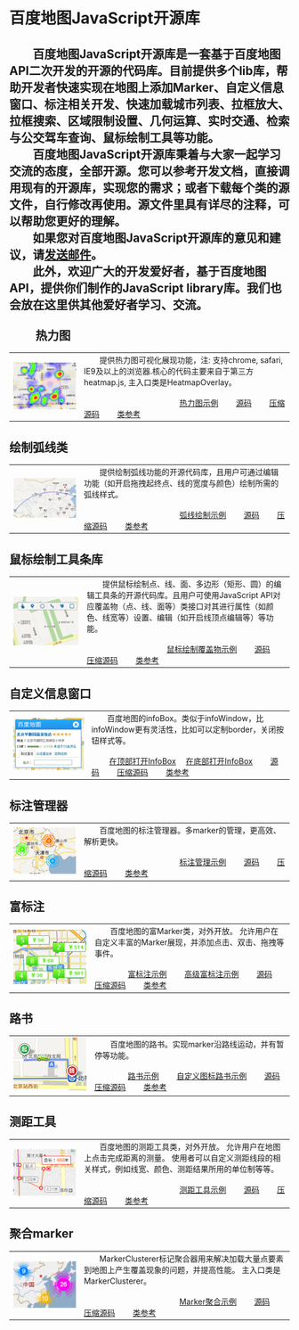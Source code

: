 百度地图JavaScript开源库
============================
　　百度地图JavaScript开源库是一套基于百度地图API二次开发的开源的代码库。目前提供多个lib库，帮助开发者快速实现在地图上添加Marker、自定义信息窗口、标注相关开发、快速加载城市列表、拉框放大、拉框搜索、区域限制设置、几何运算、实时交通、检索与公交驾车查询、鼠标绘制工具等功能。<br/>
　　百度地图JavaScript开源库秉着与大家一起学习交流的态度，全部开源。您可以参考开发文档，直接调用现有的开源库，实现您的需求；或者下载每个类的源文件，自行修改再使用。源文件里具有详尽的注释，可以帮助您更好的理解。<br/>
　　如果您对百度地图JavaScript开源库的意见和建议，请[发送邮件](http://developer.baidu.com/map/index.php?title=open/help_index)。<br/>
　　此外，欢迎广大的开发爱好者，基于百度地图API，提供你们制作的JavaScript library库。我们也会放在这里供其他爱好者学习、交流。<br/><br/>
　　
热力图
---------
<table>
<tr>
<td width='250'>
<img src='https://raw.githubusercontent.com/dandandancj/BMap-JavaScript-library/master/images/Heatmap.png' width='250' />
</td>
<td width = '600'>
　　提供热力图可视化展现功能，注: 支持chrome, safari, IE9及以上的浏览器.核心的代码主要来自于第三方heatmap.js, 主入口类是HeatmapOverlay。<br/><br/>　　　　　　　　　　　　
<a href = 'http://dandandancj.github.io/BMap-JavaScript-library/demo/Heatmap/Heatmap.html'>热力图示例</a>　　
<a href = 'http://dandandancj.github.io/BMap-JavaScript-library/src/Heatmap/Heatmap.js'>源码</a>　　
<a href = 'http://dandandancj.github.io/BMap-JavaScript-library/src/Heatmap/Heatmap.min.js'>压缩源码</a>　　
<a href = '#'>类参考</a>
</td>
</table>

绘制弧线类
---------
<table>
<tr>
<td width='250'>
<img src='https://raw.githubusercontent.com/dandandancj/BMap-JavaScript-library/master/images/CurveLine.png' width='250' />
</td>
<td width = '600'>
　　提供绘制弧线功能的开源代码库，且用户可通过编辑功能（如开启拖拽起终点、线的宽度与颜色）绘制所需的弧线样式。<br/><br/>　　　　　　　　　　　　
<a href = 'http://dandandancj.github.io/BMap-JavaScript-library/demo/CurveLine/CurveLine.html'>弧线绘制示例</a>　　
<a href = 'http://dandandancj.github.io/BMap-JavaScript-library/src/CurveLine/CurveLine.js'>源码</a>　　
<a href = 'http://dandandancj.github.io/BMap-JavaScript-library/src/CurveLine/CurveLine.min.js'>压缩源码</a>　　
<a href = '#'>类参考</a>
</td>
</table>

鼠标绘制工具条库
---------
<table>
<tr>
<td width='250'>
<img src='https://raw.githubusercontent.com/dandandancj/BMap-JavaScript-library/master/images/DrawingManager.png' width='250' />
</td>
<td width = '600'>
　　提供鼠标绘制点、线、面、多边形（矩形、圆）的编辑工具条的开源代码库。且用户可使用JavaScript API对应覆盖物（点、线、面等）类接口对其进行属性（如颜色、线宽等）设置、编辑（如开启线顶点编辑等）等功能。<br/><br/>　　　　　　　　　　
<a href = 'http://dandandancj.github.io/BMap-JavaScript-library/demo/DrawingManager/DrawingManager.html'>鼠标绘制覆盖物示例</a>　　
<a href = 'http://dandandancj.github.io/BMap-JavaScript-library/src/DrawingManager/DrawingManager.js'>源码</a>　　
<a href = 'http://dandandancj.github.io/BMap-JavaScript-library/src/DrawingManager/DrawingManager.min.js'>压缩源码</a>　　
<a href = '#'>类参考</a>
</td>
</table>

自定义信息窗口
---------
<table>
<tr>
<td width='250'>
<img src='https://raw.githubusercontent.com/dandandancj/BMap-JavaScript-library/master/images/InfoBox.png' width='250' />
</td>
<td width = '600'>
　　百度地图的infoBox。类似于infoWindow，比infoWindow更有灵活性，比如可以定制border，关闭按钮样式等。<br/><br/>　　
<a href = 'http://dandandancj.github.io/BMap-JavaScript-library/demo/InfoBox/InfoBox_Top.html'>在顶部打开InfoBox</a>　
<a href = 'http://dandandancj.github.io/BMap-JavaScript-library/demo/InfoBox/InfoBox_Bottom.html'>在底部打开InfoBox</a>　　
<a href = 'http://dandandancj.github.io/BMap-JavaScript-library/src/InfoBox/InfoBox.js'>源码</a>　　
<a href = 'http://dandandancj.github.io/BMap-JavaScript-library/src/InfoBox/InfoBox.min.js'>压缩源码</a>　　
<a href = '#'>类参考</a>
</td>
</table>

标注管理器
---------
<table>
<tr>
<td width='250'>
<img src='https://raw.githubusercontent.com/dandandancj/BMap-JavaScript-library/master/images/MarkerManager.png' width='250' />
</td>
<td width = '600'>
　　百度地图的标注管理器。多marker的管理，更高效、解析更快。<br/><br/>　　　　　　　　　　　　
<a href = 'http://dandandancj.github.io/BMap-JavaScript-library/demo/MarkerManager/MarkerManager.html'>标注管理示例</a>　　
<a href = 'http://dandandancj.github.io/BMap-JavaScript-library/src/MarkerManager/MarkerManager.js'>源码</a>　　
<a href = 'http://dandandancj.github.io/BMap-JavaScript-library/src/MarkerManager/MarkerManager.min.js'>压缩源码</a>　　
<a href = '#'>类参考</a>
</td>
</table>

富标注
---------
<table>
<tr>
<td width='250'>
<img src='https://raw.githubusercontent.com/dandandancj/BMap-JavaScript-library/master/images/RichMarker.png' width='250' />
</td>
<td width = '600'>
　　百度地图的富Marker类，对外开放。 允许用户在自定义丰富的Marker展现，并添加点击、双击、拖拽等事件。<br/><br/>　　　　
<a href = 'http://dandandancj.github.io/BMap-JavaScript-library/demo/RichMarker/RichMarker.html'>富标注示例</a>　　
<a href = 'http://dandandancj.github.io/BMap-JavaScript-library/demo/RichMarker/RichMarker_Advanced.html'>高级富标注示例</a>　　
<a href = 'http://dandandancj.github.io/BMap-JavaScript-library/src/RichMarker/RichMarker.js'>源码</a>　　
<a href = 'http://dandandancj.github.io/BMap-JavaScript-library/src/RichMarker/RichMarker.min.js'>压缩源码</a>　　
<a href = '#'>类参考</a>
</td>
</table>

路书
---------
<table>
<tr>
<td width='250'>
<img src='https://raw.githubusercontent.com/dandandancj/BMap-JavaScript-library/master/images/LuShu.png' width='250' />
</td>
<td width = '600'>
　　百度地图的路书。实现marker沿路线运动，并有暂停等功能。<br/><br/>　　　　
<a href = 'http://dandandancj.github.io/BMap-JavaScript-library/demo/LuShu/LuShu.html'>路书示例</a>　　
<a href = 'http://dandandancj.github.io/BMap-JavaScript-library/demo/LuShu/LuShu_CustomIcon.html'>自定义图标路书示例</a>　　
<a href = 'http://dandandancj.github.io/BMap-JavaScript-library/src/LuShu/LuShu.js'>源码</a>　　
<a href = 'http://dandandancj.github.io/BMap-JavaScript-library/src/LuShu/LuShu.min.js'>压缩源码</a>　　
<a href = '#'>类参考</a>
</td>
</table>

测距工具
---------
<table>
<tr>
<td width='250'>
<img src='https://raw.githubusercontent.com/dandandancj/BMap-JavaScript-library/master/images/DistanceTool.png' width='250' />
</td>
<td width = '600'>
　　百度地图的测距工具类，对外开放。 允许用户在地图上点击完成距离的测量。 使用者可以自定义测距线段的相关样式，例如线宽、颜色、测距结果所用的单位制等等。 <br/><br/>　　　　　　　　　　　　
<a href = 'http://dandandancj.github.io/BMap-JavaScript-library/demo/DistanceTool/DistanceTool.html'>测距工具示例</a>　　
<a href = 'http://dandandancj.github.io/BMap-JavaScript-library/src/DistanceTool/DistanceTool.js'>源码</a>　　
<a href = 'http://dandandancj.github.io/BMap-JavaScript-library/src/DistanceTool/DistanceTool.min.js'>压缩源码</a>　　
<a href = '#'>类参考</a>
</td>
</table>

聚合marker
---------
<table>
<tr>
<td width='250'>
<img src='https://raw.githubusercontent.com/dandandancj/BMap-JavaScript-library/master/images/MarkerClusterer.png' width='250' />
</td>
<td width = '600'>
　　MarkerClusterer标记聚合器用来解决加载大量点要素到地图上产生覆盖现象的问题，并提高性能。 主入口类是MarkerClusterer。<br/><br/>　　　　　　　　　　　　
<a href = 'http://dandandancj.github.io/BMap-JavaScript-library/demo/MarkerClusterer/MarkerClusterer.html'>Marker聚合示例</a>　　
<a href = 'http://dandandancj.github.io/BMap-JavaScript-library/src/MarkerClusterer/MarkerClusterer.js'>源码</a>　　
<a href = 'http://dandandancj.github.io/BMap-JavaScript-library/src/MarkerClusterer/MarkerClusterer.min.js'>压缩源码</a>　　
<a href = '#'>类参考</a>
</td>
</table>
